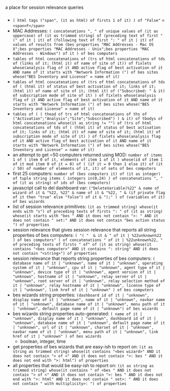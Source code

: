a place for session relevance queries

###

- `( html tags ("span", (it as html) of firsts 1 of it) ) of "False"` = `<span>F</span>`
- MAC Addresses: `( concatenations ", " of unique values of (it as uppercase) of (it as trimmed string) of (preceding text of first " (" of it | it) of (following text of first ": " of it | it) of values of results from (bes properties "MAC Addresses - Mac OS X";bes properties "MAC Addresses - Unix";bes properties "MAC Addresses - Windows") of it ) of bes computers`
- `tables of html concatenations of (trs of html concatenations of tds of (links of it; (html it) of name of site of it)) of fixlets whose(analysis flag of it AND active flag of best activation of it AND name of it starts with "Network Information (") of bes sites whose("BES Inventory and License" = name of it)`
- `tables of html concatenations of (trs of html concatenations of tds of ( (html it) of status of best activation of it; links of it; (html it) of name of site of it; (html it) of ("Subscribed: " & it) of subscription mode of site of it) ) of fixlets whose(analysis flag of it AND active flag of best activation of it AND name of it starts with "Network Information (") of bes sites whose("BES Inventory and License" = name of it)`
- `tables of ( ( thead of trs of html concatenations of ths of ("Activation";"Analysis";"Site";"Subscribed") ) & it) of tbodys of html concatenations whose(it as string != "") of (trs of html concatenations of tds of ( (html it) of status of best activation of it; links of it; (html it) of name of site of it; (html it) of subscription mode of site of it) ) of fixlets whose(analysis flag of it AND active flag of best activation of it AND name of it starts with "Network Information (") of bes sites whose("BES Inventory and License" = name of it)`
- an attempt to get ~50 computers returned using MOD: `number of items 1 of ( item 0 of it, elements of item 1 of it ) whose(id of item 1 of it mod item 0 of it = 0) of ( (if it = 0 then 1 else it) of (it / 50) of number of elements of it, it) of sets of bes computers`
- first 25 computers: `number of (bes computers it) of (it as integer) of tuple string items ( integers in(0,24) ) of concatenations ", " of (it as string) of ids of (bes computers)`
- javascript call to del dashboard var: `("DeleteVariable(%22" & name of wizard of it & "%22, %22" & name of it & "%22, " & (if private flag of it then "true" else "false") of it & ");" ) of (variables of it) of bes wizards`
- list of session relevance primitives: `(it as trimmed string) whose(it ends with "s") of preceding texts of firsts ": " of (it as string) whose(it starts with "bes " AND it does not contain ">: " AND it does not contain " set:" AND it does not contain "bes action status ") of properties`
- session relevance that gives session relevance that reports all string properties of bes computers: `( "( "  & it & " of it | %22unknown%22 ) of bes computers" ) of concatenations " of it | %22unknown%22, " of preceding texts of firsts " of" of (it as string) whose(it contains "<bes computer>" AND it contains ": string" AND it does not contain "<string>") of properties`
- session relevance that reports string properties of bes computers: `( database name of it | "unknown", name of it | "unknown", operating system of it | "unknown", cpu of it | "unknown", agent type of it | "unknown", device type of it | "unknown", agent version of it | "unknown", hostname of it | "unknown", relay server of it | "unknown", root server of it | "unknown", relay selection method of it | "unknown", relay hostname of it | "unknown", license type of it | "unknown", link href of it | "unknown" ) of bes computers`
- bes wizards string properties: `(dashboard id of it | "unknown", display name of it | "unknown", name of it | "unknown", navbar name of it | "unknown", database name of it | "unknown", menu path of it | "unknown", default page name of it | "unknown") of bes wizards`
- bes wizards string properties auto-generated: `( name of it | "unknown", display name of it | "unknown", dashboard id of it | "unknown", database name of it | "unknown", default page name of it | "unknown", url of it | "unknown", charset of it | "unknown", navbar name of it | "unknown", menu path of it | "unknown", link href of it | "unknown" ) of bes wizards`
  - boolean, integer, time
- get properties of bes wizards that are easy-ish to report on: `(it as string as trimmed string) whose(it contains "<bes wizard>" AND it does not contain "> of <" AND it does not contain ">: bes " AND it does not end with ">: html") of properties`
- all properties that would be easy-ish to report on: `(it as string as trimmed string) whose(it contains " of <bes " AND it does not contain "> of <" AND it does not contain ">: bes " AND it does not end with ">: html" AND it does not contain " set>: " AND it does not contain " with multiplicity>: ") of properties`

